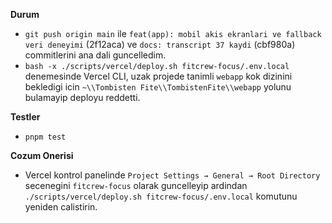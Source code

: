**Durum**
- `git push origin main` ile `feat(app): mobil akis ekranlari ve fallback veri deneyimi` (2f12aca) ve `docs: transcript 37 kaydi` (cbf980a) commitlerini ana dali guncelledim.
- `bash -x ./scripts/vercel/deploy.sh fitcrew-focus/.env.local` denemesinde Vercel CLI, uzak projede tanimli `webapp` kok dizinini bekledigi icin `~\\Tombisten Fite\\TombistenFite\\webapp` yolunu bulamayip deployu reddetti.

**Testler**
- `pnpm test`

**Cozum Onerisi**
- Vercel kontrol panelinde `Project Settings → General → Root Directory` secenegini `fitcrew-focus` olarak guncelleyip ardindan `./scripts/vercel/deploy.sh fitcrew-focus/.env.local` komutunu yeniden calistirin.
